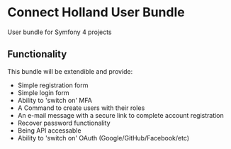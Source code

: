 # Connect Holland User Bundle

User bundle for Symfony 4 projects

## Functionality

This bundle will be extendible and provide:

- Simple registration form
- Simple login form
- Ability to 'switch on' MFA
- A Command to create users with their roles
- An e-mail message with a secure link to complete account registration
- Recover password functionality
- Being API accessable
- Ability to 'switch on' OAuth (Google/GitHub/Facebook/etc)
